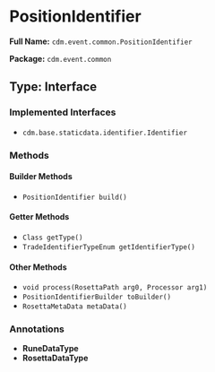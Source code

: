 # PositionIdentifier

**Full Name:** `cdm.event.common.PositionIdentifier`

**Package:** `cdm.event.common`

## Type: Interface

### Implemented Interfaces

- `cdm.base.staticdata.identifier.Identifier`

### Methods

#### Builder Methods

- `PositionIdentifier build()`

#### Getter Methods

- `Class getType()`
- `TradeIdentifierTypeEnum getIdentifierType()`

#### Other Methods

- `void process(RosettaPath arg0, Processor arg1)`
- `PositionIdentifierBuilder toBuilder()`
- `RosettaMetaData metaData()`

### Annotations

- **RuneDataType**
- **RosettaDataType**

